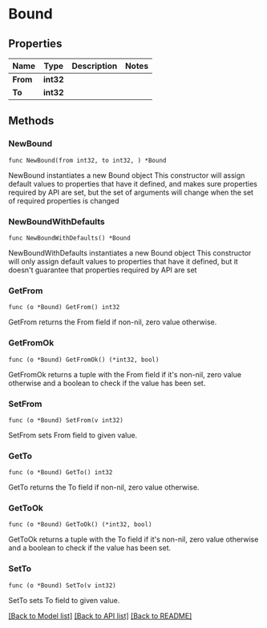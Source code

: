 # Bound

## Properties

Name | Type | Description | Notes
------------ | ------------- | ------------- | -------------
**From** | **int32** |  | 
**To** | **int32** |  | 

## Methods

### NewBound

`func NewBound(from int32, to int32, ) *Bound`

NewBound instantiates a new Bound object
This constructor will assign default values to properties that have it defined,
and makes sure properties required by API are set, but the set of arguments
will change when the set of required properties is changed

### NewBoundWithDefaults

`func NewBoundWithDefaults() *Bound`

NewBoundWithDefaults instantiates a new Bound object
This constructor will only assign default values to properties that have it defined,
but it doesn't guarantee that properties required by API are set

### GetFrom

`func (o *Bound) GetFrom() int32`

GetFrom returns the From field if non-nil, zero value otherwise.

### GetFromOk

`func (o *Bound) GetFromOk() (*int32, bool)`

GetFromOk returns a tuple with the From field if it's non-nil, zero value otherwise
and a boolean to check if the value has been set.

### SetFrom

`func (o *Bound) SetFrom(v int32)`

SetFrom sets From field to given value.


### GetTo

`func (o *Bound) GetTo() int32`

GetTo returns the To field if non-nil, zero value otherwise.

### GetToOk

`func (o *Bound) GetToOk() (*int32, bool)`

GetToOk returns a tuple with the To field if it's non-nil, zero value otherwise
and a boolean to check if the value has been set.

### SetTo

`func (o *Bound) SetTo(v int32)`

SetTo sets To field to given value.



[[Back to Model list]](../README.md#documentation-for-models) [[Back to API list]](../README.md#documentation-for-api-endpoints) [[Back to README]](../README.md)


